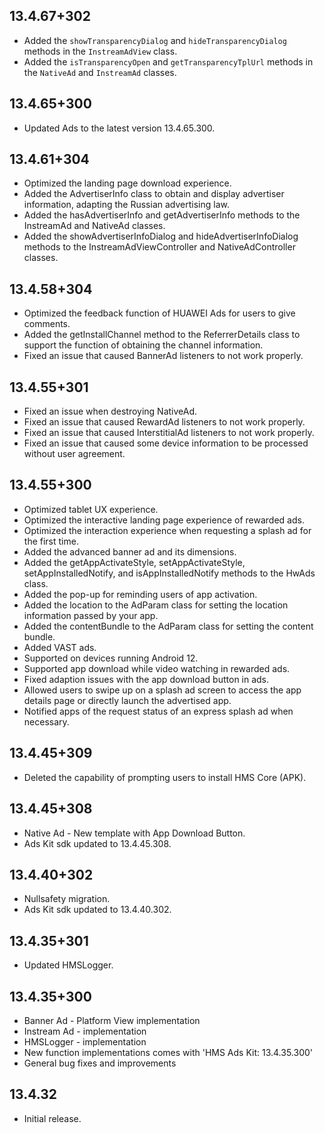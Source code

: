 ## 13.4.67+302

- Added the `showTransparencyDialog` and `hideTransparencyDialog` methods in the `InstreamAdView` class.
- Added the `isTransparencyOpen` and `getTransparencyTplUrl` methods in the `NativeAd` and `InstreamAd` classes.

## 13.4.65+300

- Updated Ads to the latest version 13.4.65.300.

## 13.4.61+304

- Optimized the landing page download experience.
- Added the AdvertiserInfo class to obtain and display advertiser information, adapting the Russian advertising law.
- Added the hasAdvertiserInfo and getAdvertiserInfo methods to the InstreamAd and NativeAd classes.
- Added the showAdvertiserInfoDialog and hideAdvertiserInfoDialog methods to the InstreamAdViewController and NativeAdController classes.

## 13.4.58+304

- Optimized the feedback function of HUAWEI Ads for users to give comments.
- Added the getInstallChannel method to the ReferrerDetails class to support the function of obtaining the channel information.
- Fixed an issue that caused BannerAd listeners to not work properly.

## 13.4.55+301

- Fixed an issue when destroying NativeAd.
- Fixed an issue that caused RewardAd listeners to not work properly.
- Fixed an issue that caused InterstitialAd listeners to not work properly.
- Fixed an issue that caused some device information to be processed without user agreement.

## 13.4.55+300

- Optimized tablet UX experience.
- Optimized the interactive landing page experience of rewarded ads.
- Optimized the interaction experience when requesting a splash ad for the first time.
- Added the advanced banner ad and its dimensions.
- Added the getAppActivateStyle, setAppActivateStyle, setAppInstalledNotify, and isAppInstalledNotify methods to the HwAds class.
- Added the pop-up for reminding users of app activation.
- Added the location to the AdParam class for setting the location information passed by your app.
- Added the contentBundle to the AdParam class for setting the content bundle.
- Added VAST ads.
- Supported on devices running Android 12.
- Supported app download while video watching in rewarded ads.
- Fixed adaption issues with the app download button in ads.
- Allowed users to swipe up on a splash ad screen to access the app details page or directly launch the advertised app.
- Notified apps of the request status of an express splash ad when necessary.

## 13.4.45+309

- Deleted the capability of prompting users to install HMS Core (APK).

## 13.4.45+308

- Native Ad - New template with App Download Button.
- Ads Kit sdk updated to 13.4.45.308.

## 13.4.40+302

- Nullsafety migration.
- Ads Kit sdk updated to 13.4.40.302.

## 13.4.35+301

- Updated HMSLogger.

## 13.4.35+300

- Banner Ad - Platform View implementation
- Instream Ad - implementation
- HMSLogger - implementation
- New function implementations comes with 'HMS Ads Kit: 13.4.35.300'
- General bug fixes and improvements

## 13.4.32

- Initial release.
